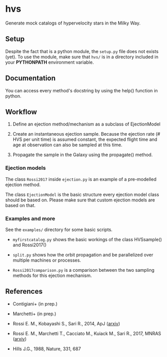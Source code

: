 # hvs

Generate mock catalogs of hypervelocity stars in the Milky Way.  


## Setup

Despite the fact that is a python module, the `setup.py` file does not exists (yet). To use the module, make sure that `hvs/` is in a directory included in your **PYTHONPATH** environment variable.

## Documentation

You can access every method's docstring by using the help() function in python.

## Workflow

1. Define an ejection method/mechanism as a subclass of EjectionModel

2. Create an instantaneous ejection sample. Because the ejection rate (# HVS per unit time) is assumed constant, 
the expected flight time and age at observation can also be sampled at this time. 

3. Propagate the sample in the Galaxy using the propagate() method. 



### Ejection models
The class `Rossi2017` inside `ejection.py` is an example of a pre-modelled ejection method.
    
The class `EjectionModel` is the basic structure every ejection model class should be based on. Please make sure that custom ejection models are based on that.

### Examples and more
See the `examples/` directory for some basic scripts.
    
- `myfirstcatalog.py` shows the basic workings of the class HVSsample() and Rossi2017()

- `split.py` shows how the orbit propagation and be parallelized over multiple machines or processes.

- `Rossi2017comparison.py` is a comparison between the two sampling methods for this ejection mechanism. 
    
    

## References

* Contigiani+ (in prep.)

* Marchetti+ (in prep.)

* Rossi E. M., Kobayashi S., Sari R., 2014, ApJ ([arxiv](https://arxiv.org/abs/1307.1134))

* Rossi E. M., Marchetti T., Cacciato M., Kuiack M., Sari R., 2017, MNRAS ([arxiv](https://arxiv.org/abs/1608.02000))

* Hills J.G., 1988, Nature, 331, 687

